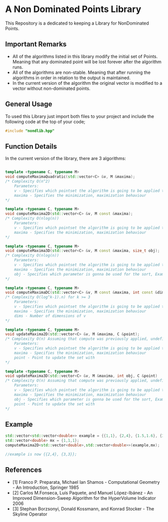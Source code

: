 # A Non Dominated Points Library

This Repository is a dedicated to keeping a Library for NonDominated Points.

## Important Remarks

* All of the algorithms listed in this library modify the initial set of Points. Meaning that any dominated point will be lost forever after the algorithm runs.
* All of the algorithms are non-stable. Meaning that after running the algorithms in order in relation to the output is maintained.
* In the current version of the algorithm the original vector is modified to a vector without non-dominated points.

## General Usage

To used this Library just import both files to your project and include the following code at the top of your code;

```cpp
#include "nondlib.hpp"
```

## Function Details

In the current version of the library, there are 3 algorithms:

```cpp

template <typename C, typename M>
void computeMaximaQuadratic(std::vector<C> &v, M &maxima);
/* Complexity O(n^2)
    Parameters:
    v - Specifies which pointset the algorithm is going to be applied to 
    maxima - Specifies the minimization, maximization behaviour
*/

template <typename C, typename M>
void computeMaxima2D(std::vector<C> &v, M const &maxima);
/* Complexity O(nlog(n))
    Parameters:
    v - Specifies which pointset the algorithm is going to be applied to 
    maxima - Specifies the minimization, maximization behaviour
*/

template <typename C, typename M>
void computeMaxima3D(std::vector<C> &v, M const &maxima, size_t obj);
/* Complexity O(nlog(n))
    Parameters:
    v - Specifies which pointset the algorithm is going to be applied to 
    maxima - Specifies the minimization, maximization behaviour
    obj - Specifies which parameter is gonna be used for the sort, Example: 0, would sort in x, and use y and z to solve a 2d problem to find the nonDominated Points
*/

template <typename C, typename M>
void computeMaximaDC(std::vector<C> &v, M const &maxima, int const &dims)
/* Complexity O(log^k-1).n) for k >= 3 
    Parameters:
    v - Specifies which pointset the algorithm is going to be applied to 
    maxima - Specifies the minimization, maximization behaviour
    dims - Number of dimensions of v
*/

template <typename C, typename M>
void updateMaxima2D(std::vector<C> &v, M &maxima, C &point);
/* Complexity O(n) Assuming that compute was previously applied, undefined behavior otherwise
    Parameters:
    v - Specifies which pointset the algorithm is going to be applied to 
    maxima - Specifies the minimization, maximization behaviour
    point - Point to update the set with
*/

template <typename C, typename M>
void updateMaxima3D(std::vector<C> &v, M &maxima, int obj, C &point)
/* Complexity O(n) Assuming that compute was previously applied, undefined behavior otherwise
    Parameters:
    v - Specifies which pointset the algorithm is going to be applied to 
    maxima - Specifies the minimization, maximization behaviour
    obj - Specifies which parameter is gonna be used for the sort, Example: 0, would sort in x, and use y and z to solve a 2d problem to find the nonDominated Points
    point - Point to update the set with
*/
```

## Example

```cpp
std::vector<std::vector<double>> example = {{1,1}, {2,4}, {1.5,1.6}, {3,2}, {3,3}};
std::vector<double> mx = {1,1,1};
computeMaxima2D<std::vector<double>,std::vector<double>>(example,mx);

//example is now {{2,4}, {3,3}};
```

## References

* [1] Franco P. Preparata, Michael Ian Shamos - Computational Geometry - An Introduction, Springer 1985
* [2] Carlos M.Fonseca, Luís Paquete, and Manuel López-Ibánez - An Improved Dimension-Sweep Algorithm for the HyperVolume Indicator 2006
* [3] Stephan Borzsonyi, Donald Kossmann, and Konrad Stocker - The Skyline Operator
